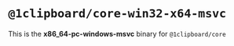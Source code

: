 # `@1clipboard/core-win32-x64-msvc`

This is the **x86_64-pc-windows-msvc** binary for `@1clipboard/core`
